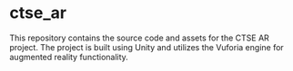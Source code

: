# ctse_ar
This repository contains the source code and assets for the CTSE AR project. The project is built using Unity and utilizes the Vuforia engine for augmented reality functionality.
